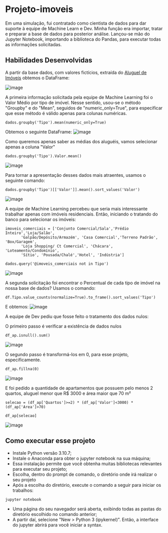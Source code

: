 # Projeto-imoveis
Em uma simulação, fui contratado como cientista de dados para dar suporte à equipe de Machine Learn e Dev. Minha função era importar, tratar e preparar a base de dados para posterior análise. Lançou-se mão do Jupyter Notebook, importando a biblioteca do Pandas, para executar todas as informações solicitadas.

## Habilidades Desenvolvidas
A partir da base dados, com valores fictícios, extraída do  <a href="[https://grouplens.org/datasets/movielens/](https://raw.githubusercontent.com/alura-cursos/pandas-conhecendo-a-biblioteca/main/base-de-dados/aluguel.csv)https://raw.githubusercontent.com/alura-cursos/pandas-conhecendo-a-biblioteca/main/base-de-dados/aluguel.csv" target="_blank"> Aluguel de Imóveis</a> obtemos o DataFrame:

![image](https://github.com/KelsonHenrique/projeto-imoveis/assets/141082201/68d497a8-8bf0-4a3f-98c9-0aa7a22658c8)

A primeira informação solicitada pela equipe de Machine Learning foi o Valor Médio por tipo de imóvel. Nesse sentido, usou-se o método "Groupby" e do "Mean", seguidos de "numeric_only=True", para especificar que esse método é válido apenas para colunas numéricas. 
```
dados.groupby('Tipo').mean(numeric_only=True)
```
Obtemos o seguinte DataFrame:
![image](https://github.com/KelsonHenrique/projeto-imoveis/assets/141082201/62b818d3-b5eb-4cc4-b323-4ffe1047cd7f)

Como queremos apenas saber as médias dos aluguéis, vamos selecionar apenas a coluna "Valor"
```
dados.groupby('Tipo').Valor.mean()
```
![image](https://github.com/KelsonHenrique/projeto-imoveis/assets/141082201/337d7f03-3106-490b-8dcc-6c15fe78c83d)

Para tornar a apresentação desses dados mais atraentes, usamos o seguinte comando:
```
dados.groupby('Tipo')[['Valor']].mean().sort_values('Valor')
```

![image](https://github.com/KelsonHenrique/projeto-imoveis/assets/141082201/b01c422d-ef5a-4dbd-bdc1-3529ce193bd0)



A equipe de Machine Learning percebeu que seria mais interessante trabalhar apenas com imóveis residenciais. Então, iniciando o tratando do banco para selecionar os imóveis:

```
imoveis_comerciais = ['Conjunto Comercial/Sala','Prédio Inteiro','Loja/Salão',
       'Galpão/Depósito/Armazém', 'Casa Comercial','Terreno Padrão', 'Box/Garagem',
       'Loja Shopping/ Ct Comercial', 'Chácara', 'Loteamento/Condomínio',
       'Sítio', 'Pousada/Chalé','Hotel', 'Indústria']
```

```
dados.query('@imoveis_comerciais not in Tipo')
```
![image](https://github.com/KelsonHenrique/projeto-imoveis/assets/141082201/a8194fcc-a475-4009-a4bc-ceef28d61fcc)

A segunda solicitação foi encontrar o Percentual de cada tipo de imóvel na nossa base de dados?
Usamos o comando:
```
df.Tipo.value_counts(normalize=True).to_frame().sort_values('Tipo')
```

E obtemos:
![image](https://github.com/KelsonHenrique/projeto-imoveis/assets/141082201/70495635-1ebe-4bac-a809-52e8b140ee20)



A equipe de Dev pediu que fosse feito o tratamento dos dados nulos:

O primeiro passo é verificar a existência de dados nulos


```
df_ap.isnull().sum()
```

![image](https://github.com/KelsonHenrique/projeto-imoveis/assets/141082201/fdb5d069-f649-4ff8-a4d6-3ba2be433623)

O segundo passo é transformá-los em 0, para esse projeto, especificamente.

```
df_ap.fillna(0)
```

![image](https://github.com/KelsonHenrique/projeto-imoveis/assets/141082201/9d00a811-a530-4ac8-9055-29ec1de86c93)

E foi pedido a quantidade de apartamentos que possuem pelo menos 2 quartos, aluguel menor que R$ 3000 e área maior que 70 m²

```
selecao = (df_ap['Quartos']>=2) * (df_ap['Valor']<3000) * (df_ap['Area']>70)
```

```
df_ap[selecao]
```

![image](https://github.com/KelsonHenrique/projeto-imoveis/assets/141082201/f2e45ec3-9f91-4f9e-a779-baaa3946fdb6)

## Como executar esse projeto 

- Instale Python versão 3.10.7;
- Instale o Anaconda para obter o jupyter notebook na sua máquina;
- Essa instalação permite que você obtenha muitas bibliotecas relevantes para executar seu projeto;
- Escolha, dentro do prompt de comando, o diretório onde irá realizar o seu projeto
- Após a escolha do diretório, execute o comando a seguir para iniciar os trabalhos:
```
jupyter notebook
```
- Uma página do seu navegador será aberta, exibindo todas as pastas do diretório escolhido no comando anterior;
- A partir daí, selecione "New > Python 3 (ipykernel)". Então, a interface do jupyter abrirá para você iniciar a syntax.
 


